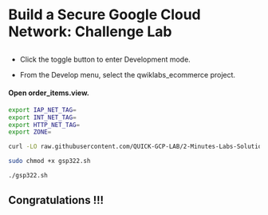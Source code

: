
# Build a Secure Google Cloud Network: Challenge Lab

## 

- Click the toggle button to enter Development mode.

- From the Develop menu, select the qwiklabs_ecommerce project.

#### Open order_items.view.


```bash
export IAP_NET_TAG=
export INT_NET_TAG=
export HTTP_NET_TAG=
export ZONE=

curl -LO raw.githubusercontent.com/QUICK-GCP-LAB/2-Minutes-Labs-Solutions/main/Build%20a%20Secure%20Google%20Cloud%20Network%20Challenge%20Lab/gsp322.sh

sudo chmod +x gsp322.sh

./gsp322.sh
```



## Congratulations !!!

